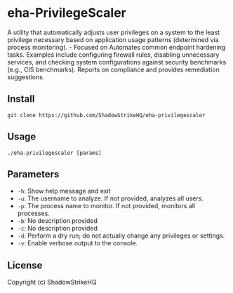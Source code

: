 # eha-PrivilegeScaler
A utility that automatically adjusts user privileges on a system to the least privilege necessary based on application usage patterns (determined via process monitoring). - Focused on Automates common endpoint hardening tasks. Examples include configuring firewall rules, disabling unnecessary services, and checking system configurations against security benchmarks (e.g., CIS benchmarks). Reports on compliance and provides remediation suggestions.

## Install
`git clone https://github.com/ShadowStrikeHQ/eha-privilegescaler`

## Usage
`./eha-privilegescaler [params]`

## Parameters
- `-h`: Show help message and exit
- `-u`: The username to analyze.  If not provided, analyzes all users.
- `-p`: The process name to monitor. If not provided, monitors all processes.
- `-b`: No description provided
- `-c`: No description provided
- `-d`: Perform a dry run; do not actually change any privileges or settings.
- `-v`: Enable verbose output to the console.

## License
Copyright (c) ShadowStrikeHQ
